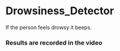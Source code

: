 # Drowsiness_Detector

If the person feels drowsy it beeps. 

### Results are recorded in the video
